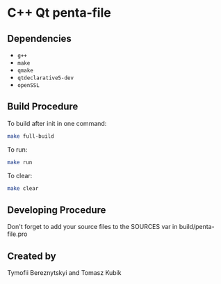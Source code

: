 # C++ Qt penta-file

## Dependencies

* `g++`
* `make`
* `qmake`
* `qtdeclarative5-dev`
* `openSSL`

## Build Procedure

To build after init in one command:

```bash
make full-build
```

To run:

```bash
make run
```

To clear:

```bash
make clear
```

## Developing Procedure

Don't forget to add your source files to the SOURCES var in build/penta-file.pro

## Created by

Tymofii Bereznytskyi and Tomasz Kubik
